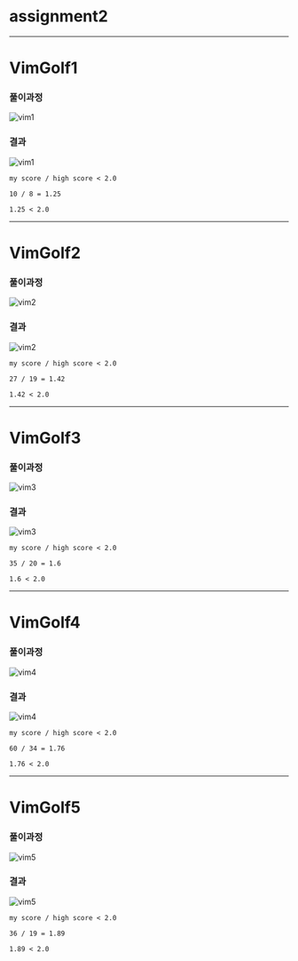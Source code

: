 # assignment2
---
# VimGolf1

### 풀이과정

![vim1](https://user-images.githubusercontent.com/94304874/144719374-6a9a96e8-47c7-4f7b-a4e8-e114fd8dc8e3.gif)


### 결과

![vim1](https://user-images.githubusercontent.com/94304874/144719394-ea2261c5-cc1d-4083-8860-0d8388171cab.png)

```
my score / high score < 2.0

10 / 8 = 1.25

1.25 < 2.0
```
---
# VimGolf2

### 풀이과정

![vim2](https://user-images.githubusercontent.com/94304874/144719404-c657fd79-4194-4eb5-8f09-da6f789eb6d2.gif)

### 결과

![vim2](https://user-images.githubusercontent.com/94304874/144719420-a4b886f1-02cf-497d-91d9-ace59fe89471.png)

```
my score / high score < 2.0

27 / 19 = 1.42

1.42 < 2.0
```
---


# VimGolf3

### 풀이과정

![vim3](https://user-images.githubusercontent.com/94304874/144719474-a3b63140-8425-4046-a103-64cbf22fcda0.gif)

### 결과

![vim3](https://user-images.githubusercontent.com/94304874/144719479-3a9ac429-7c4f-43a4-9ce1-5fbb20d5e8ff.png)

```
my score / high score < 2.0

35 / 20 = 1.6

1.6 < 2.0
```
---
# VimGolf4

### 풀이과정

![vim4](https://user-images.githubusercontent.com/94304874/144719502-8660d2ab-2100-4892-9563-284c04c2cf03.gif)

### 결과

![vim4](https://user-images.githubusercontent.com/94304874/144719505-1fc55ccc-e2dd-4093-9420-b181a52559cd.png)

```
my score / high score < 2.0

60 / 34 = 1.76

1.76 < 2.0
```
---
# VimGolf5

### 풀이과정

![vim5](https://user-images.githubusercontent.com/94304874/144719532-5879e05e-40c8-425a-9232-8d980235a712.gif)

### 결과

![vim5](https://user-images.githubusercontent.com/94304874/144719538-2919113a-cece-4bfe-b5a3-261715686973.png)

```
my score / high score < 2.0

36 / 19 = 1.89

1.89 < 2.0
```
